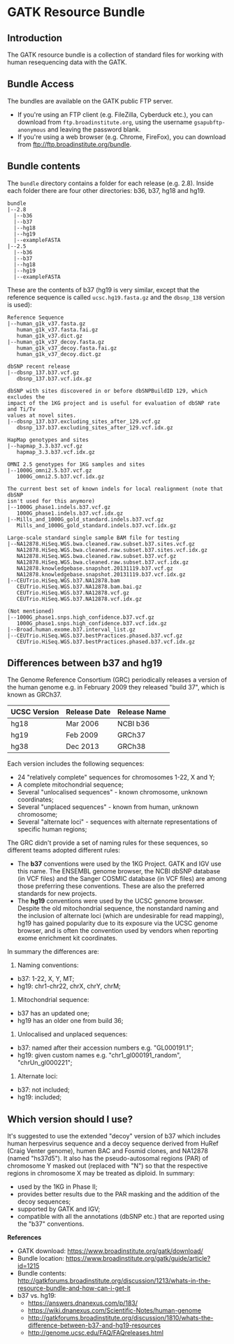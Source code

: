 GATK Resource Bundle
====================
## Introduction
The GATK resource bundle is a collection of standard files for working with
human resequencing data with the GATK.

## Bundle Access
The bundles are available on the GATK public FTP server.

* If you're using an FTP client (e.g. FileZilla, Cyberduck etc.), you can
download from `ftp.broadinstitute.org`, using the username
`gsapubftp-anonymous` and leaving the password blank.
* If you're using a web browser (e.g. Chrome, FireFox), you can download from 
<ftp://ftp.broadinstitute.org/bundle>.


## Bundle contents
The `bundle` directory contains a folder for each release (e.g. 2.8). Inside
each folder there are four other directories: b36, b37, hg18 and hg19.

```
bundle
|--2.8
  |--b36
  |--b37
  |--hg18
  |--hg19
  |--exampleFASTA
|--2.5
  |--b36
  |--b37
  |--hg18
  |--hg19
  |--exampleFASTA
```

These are the contents of b37 (hg19 is very similar, except that the
reference sequence is called `ucsc.hg19.fasta.gz` and the `dbsnp_138` version
is used):

```
Reference Sequence
|--human_g1k_v37.fasta.gz
   human_g1k_v37.fasta.fai.gz
   human_g1k_v37.dict.gz
|--human_g1k_v37_decoy.fasta.gz
   human_g1k_v37_decoy.fasta.fai.gz
   human_g1k_v37_decoy.dict.gz

dbSNP recent release
|--dbsnp_137.b37.vcf.gz
   dbsnp_137.b37.vcf.idx.gz

dbSNP with sites discovered in or before dbSNPBuildID 129, which excludes the
impact of the 1KG project and is useful for evaluation of dbSNP rate and Ti/Tv
values at novel sites.
|--dbsnp_137.b37.excluding_sites_after_129.vcf.gz
   dbsnp_137.b37.excluding_sites_after_129.vcf.idx.gz

HapMap genotypes and sites
|--hapmap_3.3.b37.vcf.gz
   hapmap_3.3.b37.vcf.idx.gz

OMNI 2.5 genotypes for 1KG samples and sites
|--1000G_omni2.5.b37.vcf.gz
   1000G_omni2.5.b37.vcf.idx.gz

The current best set of known indels for local realignment (note that dbSNP
isn't used for this anymore)
|--1000G_phase1.indels.b37.vcf.gz
   1000G_phase1.indels.b37.vcf.idx.gz
|--Mills_and_1000G_gold_standard.indels.b37.vcf.gz
   Mills_and_1000G_gold_standard.indels.b37.vcf.idx.gz

Large-scale standard single sample BAM file for testing
|--NA12878.HiSeq.WGS.bwa.cleaned.raw.subset.b37.sites.vcf.gz
   NA12878.HiSeq.WGS.bwa.cleaned.raw.subset.b37.sites.vcf.idx.gz
   NA12878.HiSeq.WGS.bwa.cleaned.raw.subset.b37.vcf.gz
   NA12878.HiSeq.WGS.bwa.cleaned.raw.subset.b37.vcf.idx.gz
   NA12878.knowledgebase.snapshot.20131119.b37.vcf.gz
   NA12878.knowledgebase.snapshot.20131119.b37.vcf.idx.gz
|--CEUTrio.HiSeq.WGS.b37.NA12878.bam
   CEUTrio.HiSeq.WGS.b37.NA12878.bam.bai.gz
   CEUTrio.HiSeq.WGS.b37.NA12878.vcf.gz
   CEUTrio.HiSeq.WGS.b37.NA12878.vcf.idx.gz

(Not mentioned)
|--1000G_phase1.snps.high_confidence.b37.vcf.gz
   1000G_phase1.snps.high_confidence.b37.vcf.idx.gz
|--Broad.human.exome.b37.interval_list.gz
|--CEUTrio.HiSeq.WGS.b37.bestPractices.phased.b37.vcf.gz
   CEUTrio.HiSeq.WGS.b37.bestPractices.phased.b37.vcf.idx.gz

```

## Differences between b37 and hg19

The Genome Reference Consortium (GRC) periodically releases a version
of the human genome e.g. in February 2009 they released "build 37", which is
known as GRCh37.

| UCSC Version | Release Date | Release Name |
|--------------|--------------|--------------|
| hg18         | Mar 2006     | NCBI b36     |
| hg19         | Feb 2009     | GRCh37       |
| hg38         | Dec 2013     | GRCh38       |

Each version includes the following sequences:

* 24 "relatively complete" sequences for chromosomes 1-22, X and Y;
* A complete mitochondrial sequence;
* Several "unlocalised sequences" - known chromosome, unknown coordinates;
* Several "unplaced sequences" - known from human, unknown chromosome;
* Several "alternate loci" - sequences with alternate representations of
specific human regions;

The GRC didn't provide a set of naming rules for these sequences, so different
teams adopted different rules:

* The **b37** conventions were used by the 1KG Project. GATK and IGV use this
name. The ENSEMBL genome browser, the NCBI dbSNP database (in VCF files) and
the Sanger COSMIC database (in VCF files) are among those preferring these
conventions. These are also the preferred standards for new projects.
* The **hg19** conventions were used by the UCSC genome browser. Despite the
old mitochondrial sequence, the nonstandard naming and the inclusion of
alternate loci (which are undesirable for read mapping), hg19 has gained
popularity due to its exposure via the UCSC genome browser, and is often the
convention used by vendors when reporting exome enrichment kit coordinates.

In summary the differences are:

1. Naming conventions:
  - b37: 1-22, X, Y, MT;
  - hg19: chr1-chr22, chrX, chrY, chrM;
1. Mitochondrial sequence:
  - b37 has an updated one;
  - hg19 has an older one from build 36;
1. Unlocalised and unplaced sequences:
  - b37: named after their accession numbers e.g. "GL000191.1";
  - hg19: given custom names e.g. "chr1\_gl000191\_random", "chrUn\_gl000221";
1. Alternate loci:
  - b37: not included;
  - hg19: included;


## Which version should I use?
It's suggested to use the extended "decoy" version of b37 which includes
human herpesvirus sequence and a decoy sequence derived from HuRef (Craig
Venter genome), humen BAC and Fosmid clones, and NA12878 (named "hs37d5"). It
also has the pseudo-autosomal regions (PAR) of chromosome Y masked out
(replaced with "N") so that the respective regions in chromosome X may be
treated as diploid. In summary:
  - used by the 1KG in Phase II;
  - provides better results due to the PAR masking and the addition of the
  decoy sequences;
  - supported by GATK and IGV;
  - compatible with all the annotations (dbSNP etc.) that are reported using
  the "b37" conventions. 

**References**

* GATK download: <https://www.broadinstitute.org/gatk/download/>
* Bundle location: <https://www.broadinstitute.org/gatk/guide/article?id=1215>
* Bundle contents: <http://gatkforums.broadinstitute.org/discussion/1213/whats-in-the-resource-bundle-and-how-can-i-get-it>
* b37 vs. hg19:
  - <https://answers.dnanexus.com/p/183/>
  - <https://wiki.dnanexus.com/Scientific-Notes/human-genome>
  - <http://gatkforums.broadinstitute.org/discussion/1810/whats-the-difference-between-b37-and-hg19-resources>
  - <http://genome.ucsc.edu/FAQ/FAQreleases.html>
